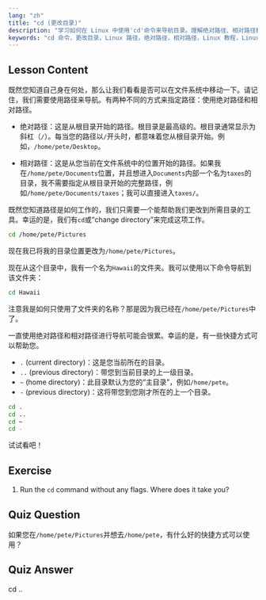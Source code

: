 ```yaml
---
lang: "zh"
title: "cd (更改目录)"
description: "学习如何在 Linux 中使用'cd'命令来导航目录。理解绝对路径、相对路径和有用的快捷方式。开始您的 Linux 之旅！"
keywords: "cd 命令，更改目录，Linux 路径，绝对路径，相对路径，Linux 教程，Linux 初学者，Linux 导航"
---
```


## Lesson Content

既然您知道自己身在何处，那么让我们看看是否可以在文件系统中移动一下。请记住，我们需要使用路径来导航。有两种不同的方式来指定路径：使用绝对路径和相对路径。

- 绝对路径：这是从根目录开始的路径。根目录是最高级的。根目录通常显示为斜杠（`/`）。每当您的路径以`/`开头时，都意味着您从根目录开始。例如，`/home/pete/Desktop`。

- 相对路径：这是从您当前在文件系统中的位置开始的路径。如果我在`/home/pete/Documents`位置，并且想进入`Documents`内部一个名为`taxes`的目录，我不需要指定从根目录开始的完整路径，例如`/home/pete/Documents/taxes`；我可以直接进入`taxes/`。

既然您知道路径是如何工作的，我们只需要一个能帮助我们更改到所需目录的工具。幸运的是，我们有`cd`或“change directory”来完成这项工作。

```bash
cd /home/pete/Pictures
```

现在我已将我的目录位置更改为`/home/pete/Pictures`。

现在从这个目录中，我有一个名为`Hawaii`的文件夹。我可以使用以下命令导航到该文件夹：

```bash
cd Hawaii
```

注意我是如何只使用了文件夹的名称？那是因为我已经在`/home/pete/Pictures`中了。

一直使用绝对路径和相对路径进行导航可能会很累。幸运的是，有一些快捷方式可以帮助您。

- `.` (current directory)：这是您当前所在的目录。
- `..` (previous directory)：带您到当前目录的上一级目录。
- `~` (home directory)：此目录默认为您的“主目录”，例如`/home/pete`。
- `-` (previous directory)：这将带您到您刚才所在的上一个目录。

```bash
cd .
cd ..
cd ~
cd -
```

试试看吧！

## Exercise

1. Run the `cd` command without any flags. Where does it take you?

## Quiz Question

如果您在`/home/pete/Pictures`并想去`/home/pete`，有什么好的快捷方式可以使用？

## Quiz Answer

cd ..
